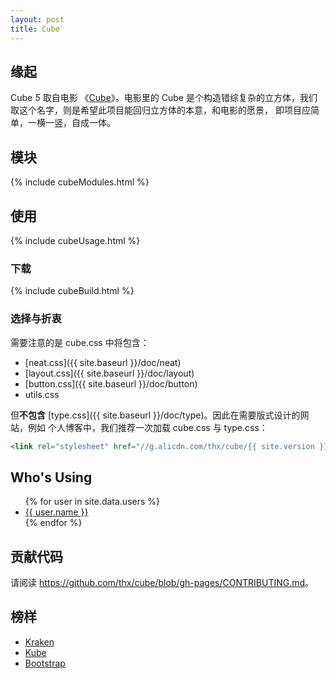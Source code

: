 ```yaml
---
layout: post
title: Cube
---
```


## 缘起

Cube <i class="iconfont">&#444;</i> 取自电影
《[Cube](http://movie.douban.com/subject/1305903/)》。电影里的 Cube
是个构造错综复杂的立方体，我们取这个名字，则是希望此项目能回归立方体的本意，和电影的愿景，
即项目应简单，一横一竖，自成一体。

## 模块

{% include cubeModules.html %}

## 使用

{% include cubeUsage.html %}

### 下载

{% include cubeBuild.html %}

### 选择与折衷

需要注意的是 cube.css 中将包含：

- [neat.css]({{ site.baseurl }}/doc/neat)
- [layout.css]({{ site.baseurl }}/doc/layout)
- [button.css]({{ site.baseurl }}/doc/button)
- utils.css

但**不包含** [type.css]({{ site.baseurl }}/doc/type)。因此在需要版式设计的网站，例如
个人博客中，我们推荐一次加载 cube.css 与 type.css：

```html
<link rel="stylesheet" href="//g.alicdn.com/thx/cube/{{ site.version }}/??cube.min.css,type.min.css">
```

## Who's Using

<ul class="whos-using">
{% for user in site.data.users %}
  <li><a href="{{ user.homepage }}">{{ user.name }}</a></li>
{% endfor %}
</ul>

## 贡献代码

请阅读 <https://github.com/thx/cube/blob/gh-pages/CONTRIBUTING.md>。

## 榜样

- [Kraken](http://cferdinandi.github.io/kraken/index.html)
- [Kube](http://imperavi.com/kube/)
- [Bootstrap](http://getbootstrap.com/)

